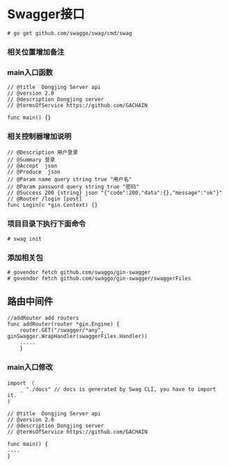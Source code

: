 # Swagger接口

```
# go get github.com/swaggo/swag/cmd/swag
```

### 相关位置增加备注

### main入口函数

```
// @title  Dongjing Server api
// @version 2.0
// @description Dongjing server
// @termsOfService https://github.com/GACHAIN

func main() {}
```

### 相关控制器增加说明

```
// @Description 用户登录
// @Summary 登录
// @Accept  json
// @Produce  json
// @Param name query string true "用户名"
// @Param password query string true "密码"
// @Success 200 {string} json "{"code":200,"data":{},"message":"ok"}"
// @Router /login [post]
func Login(c *gin.Context) {}
```

### 项目目录下执行下面命令

```
# swag init
```

### 添加相关包

```
# govendor fetch github.com/swaggo/gin-swagger
# govendor fetch github.com/swaggo/gin-swagger/swaggerFiles
```

## 路由中间件

```
//addRouter add routers
func addRouter(router *gin.Engine) {
	router.GET("/swagger/*any", ginSwagger.WrapHandler(swaggerFiles.Handler))
	.....
	}
```

### main入口修改

```
import （
	_ "./docs" // docs is generated by Swag CLI, you have to import it.
)

// @title  Dongjing Server api
// @version 2.0
// @description Dongjing server
// @termsOfService https://github.com/GACHAIN

func main() {
....
}
```



